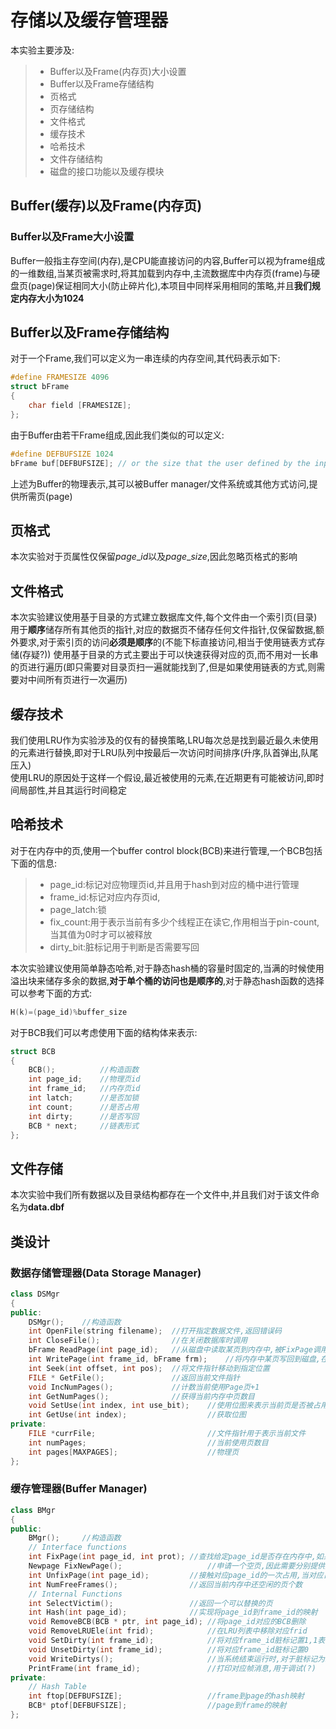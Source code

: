 # 存储以及缓存管理器
本实验主要涉及:
>+ Buffer以及Frame(内存页)大小设置
>+ Buffer以及Frame存储结构
>+ 页格式
>+ 页存储结构
>+ 文件格式
>+ 缓存技术
>+ 哈希技术
>+ 文件存储结构
>+ 磁盘的接口功能以及缓存模块
## Buffer(缓存)以及Frame(内存页)
### Buffer以及Frame大小设置
Buffer一般指主存空间(内存),是CPU能直接访问的内容,Buffer可以视为frame组成的一维数组,当某页被需求时,将其加载到内存中,主流数据库中内存页(frame)与硬盘页(page)保证相同大小(防止碎片化),本项目中同样采用相同的策略,并且**我们规定内存大小为1024**

## Buffer以及Frame存储结构
对于一个Frame,我们可以定义为一串连续的内存空间,其代码表示如下:
```c++
#define FRAMESIZE 4096
struct bFrame 
{
    char field [FRAMESIZE];
};
```
由于Buffer由若干Frame组成,因此我们类似的可以定义:
```c++
#define DEFBUFSIZE 1024
bFrame buf[DEFBUFSIZE]; // or the size that the user defined by the input parameter
```
上述为Buffer的物理表示,其可以被Buffer manager/文件系统或其他方式访问,提供所需页(page)

## 页格式
本次实验对于页属性仅保留$page\_id$以及$page\_size$,因此忽略页格式的影响

## 文件格式
本次实验建议使用基于目录的方式建立数据库文件,每个文件由一个索引页(目录)用于**顺序**储存所有其他页的指针,对应的数据页不储存任何文件指针,仅保留数据,额外要求,对于索引页的访问**必须是顺序**的(不能下标直接访问,相当于使用链表方式存储(存疑?))
使用基于目录的方式主要出于可以快速获得对应的页,而不用对一长串的页进行遍历(即只需要对目录页扫一遍就能找到了,但是如果使用链表的方式,则需要对中间所有页进行一次遍历)

## 缓存技术
我们使用LRU作为实验涉及的仅有的替换策略,LRU每次总是找到最近最久未使用的元素进行替换,即对于LRU队列中按最后一次访问时间排序(升序,队首弹出,队尾压入)  
使用LRU的原因处于这样一个假设,最近被使用的元素,在近期更有可能被访问,即时间局部性,并且其运行时间稳定

## 哈希技术
对于在内存中的页,使用一个buffer control block(BCB)来进行管理,一个BCB包括下面的信息:
>+ page_id:标记对应物理页id,并且用于hash到对应的桶中进行管理
>+ frame_id:标记对应内存页id,
>+ page_latch:锁
>+ fix_count:用于表示当前有多少个线程正在读它,作用相当于pin-count,当其值为0时才可以被释放
>+ dirty_bit:脏标记用于判断是否需要写回

本次实验建议使用简单静态哈希,对于静态hash桶的容量时固定的,当满的时候使用溢出块来储存多余的数据,**对于单个桶的访问也是顺序的**,对于静态hash函数的选择可以参考下面的方式:
```c++
H(k)=(page_id)%buffer_size
```
对于BCB我们可以考虑使用下面的结构体来表示:
```c++
struct BCB
{
    BCB();          //构造函数
    int page_id;    //物理页id
    int frame_id;   //内存页id
    int latch;      //是否加锁
    int count;      //是否占用
    int dirty;      //是否写回
    BCB * next;     //链表形式
};
```

## 文件存储
本次实验中我们所有数据以及目录结构都存在一个文件中,并且我们对于该文件命名为**data.dbf**

## 类设计
### 数据存储管理器(Data Storage Manager)
```c++
class DSMgr
{
public:
    DSMgr();    //构造函数
    int OpenFile(string filename);  //打开指定数据文件,返回错误码
    int CloseFile();                //在关闭数据库时调用
    bFrame ReadPage(int page_id);   //从磁盘中读取某页到内存中,被FixPage调用,使用fseek,以及fread获取指定内容
    int WritePage(int frame_id, bFrame frm);    //将内存中某页写回到磁盘,在任意写回时刻被调用,返回值表示写了多少字节,使用fssek以及fwrite进行定向书写
    int Seek(int offset, int pos);  //将文件指针移动到指定位置
    FILE * GetFile();               //返回当前文件指针
    void IncNumPages();             //计数当前使用Page页+1
    int GetNumPages();              //获得当前内存中页数目
    void SetUse(int index, int use_bit);    //使用位图来表示当前页是否被占用,
    int GetUse(int index);                  //获取位图
private:
    FILE *currFile;                         //文件指针用于表示当前文件
    int numPages;                           //当前使用页数目
    int pages[MAXPAGES];                    //物理页
};
```

### 缓存管理器(Buffer Manager)
```c++
class BMgr
{
public:
    BMgr();     //构造函数
    // Interface functions
    int FixPage(int page_id, int prot); //查找给定page_id是否存在内存中,如果不在则选择某页替换,并返回对应frame_id
    Newpage FixNewPage();                   //申请一个空页,因此需要分别提供空闲的frame以及page,因此将<frame_id,page_id>作为返回值
    int UnfixPage(int page_id);         //接触对应page_id的一次占用,当对应占用为0时可以将其进行替换或者其他操作
    int NumFreeFrames();                //返回当前内存中还空闲的页个数
    // Internal Functions
    int SelectVictim();                 //返回一个可以替换的页
    int Hash(int page_id);              //实现将page_id到frame_id的映射
    void RemoveBCB(BCB * ptr, int page_id); //将page_id对应的BCB删除
    void RemoveLRUEle(int frid);            //在LRU列表中移除对应frid
    void SetDirty(int frame_id);            //将对应frame_id脏标记置1,1表示需写回,0表示不用写回
    void UnsetDirty(int frame_id);          //将对应frame_id脏标记置0
    void WriteDirtys();                     //当系统结束运行时,对于脏标记为1的frame需要调用,保证数据一致性
    PrintFrame(int frame_id);               //打印对应帧消息,用于调试(?)
private:
    // Hash Table
    int ftop[DEFBUFSIZE];                   //frame到page的hash映射
    BCB* ptof[DEFBUFSIZE];                  //page到frame的映射
};
```

